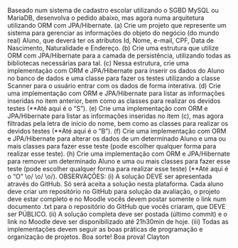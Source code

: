 Baseado num sistema de cadastro escolar utilizando o SGBD MySQL ou MariaDB, desenvolva o
pedido abaixo, mas agora numa arquitetura utilizando ORM com JPA/Hibernate.
(a) Crie um projeto que represente um sistema para gerenciar as informações do objeto do
negócio (do mundo real) Aluno, que deverá ter os atributos Id, Nome, e-mail, CPF, Data de
Nascimento, Naturalidade e Endereço.
(b) Crie uma estrutura que utilize ORM com JPA/Hibernate para a camada de persistência,
utilizando todas as bibliotecas necessárias para tal.
(c) Nessa estrutura, crie uma implementação com ORM e JPA/Hibernate para inserir os dados do
Aluno no banco de dados e uma classe para fazer os testes utilizando a classe Scanner para o
usuário entrar com os dados de forma interativa.
(d) Crie uma implementação com ORM e JPA/Hibernate para listar as informações inseridas no
item anterior, bem como as classes para realizar os devidos testes (**Até aqui é o “S”).
(e) Crie uma implementação com ORM e JPA/Hibernate para listar as informações inseridas no
item (c), mas agora filtradas pela letra de início do nome, bem como as classes para realizar os
devidos testes (**Até aqui é o “B”).
(f) Crie uma implementação com ORM e JPA/Hibernate para alterar os dados de um determinado
Aluno e uma ou mais classes para fazer esse teste (pode escolher qualquer forma para realizar
esse teste).
(h) Crie uma implementação com ORM e JPA/Hibernate para remover um determinado Aluno e
uma ou mais classes para fazer esse teste (pode escolher qualquer forma para realizar esse teste)
(**Até aqui é o “O” \o/ \o/ \o/).
OBSERVAÇÕES:
(i) A solução DEVE ser apresentada através do GitHub. Só será aceita a solução nesta plataforma.
Cada aluno deve criar um repositório no GitHub para solução da avaliação, o projeto deve estar
completo e no Moodle vocês devem postar somente o link num documento .txt para o
repositório do GitHub que vocês criaram, que DEVE ser PÚBLICO.
(ii) A solução completa deve ser postada (último commit) e o link no Moodle deve ser
disponibilizado até 21h30min de hoje.
(iii) Todas as implementações devem seguir as boas práticas de programação e organização de
projetos.
Boa sorte! Boa prova!
Clayton
